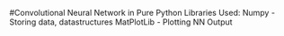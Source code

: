 #Convolutional Neural Network in Pure Python
Libraries Used:
Numpy - Storing data, datastructures
MatPlotLib - Plotting NN Output
